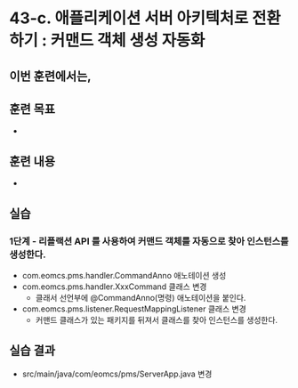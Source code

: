 # 43-c. 애플리케이션 서버 아키텍처로 전환하기 : 커맨드 객체 생성 자동화

이번 훈련에서는,
-

## 훈련 목표
-

## 훈련 내용
-

## 실습


### 1단계 - 리플랙션 API 를 사용하여 커맨드 객체를 자동으로 찾아 인스턴스를 생성한다.

- com.eomcs.pms.handler.CommandAnno 애노테이션 생성
- com.eomcs.pms.handler.XxxCommand 클래스 변경
  - 클래서 선언부에 @CommandAnno(명령) 애노테이션을 붙인다.
- com.eomcs.pms.listener.RequestMappingListener 클래스 변경
  - 커맨드 클래스가 있는 패키지를 뒤져서 클래스를 찾아 인스턴스를 생성한다.



## 실습 결과

- src/main/java/com/eomcs/pms/ServerApp.java 변경
